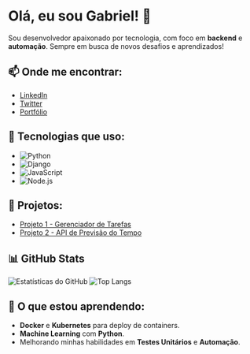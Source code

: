 # Olá, eu sou Gabriel! 👋

Sou desenvolvedor apaixonado por tecnologia, com foco em **backend** e **automação**. Sempre em busca de novos desafios e aprendizados!

## 📫 Onde me encontrar:

- [LinkedIn](https://www.linkedin.com/in/seulinkedin/)
- [Twitter](https://twitter.com/seutwitter)
- [Portfólio](https://seuportfolio.com)

## 🚀 Tecnologias que uso:

- ![Python](https://img.shields.io/badge/-Python-3776AB?style=flat&logo=python&logoColor=ffffff)
- ![Django](https://img.shields.io/badge/-Django-092E20?style=flat&logo=django&logoColor=ffffff)
- ![JavaScript](https://img.shields.io/badge/-JavaScript-F7DF1E?style=flat&logo=javascript&logoColor=000000)
- ![Node.js](https://img.shields.io/badge/-Node.js-8CC84B?style=flat&logo=node.js&logoColor=ffffff)

## 🔭 Projetos:

- [Projeto 1 - Gerenciador de Tarefas](https://github.com/seu-usuario/projeto-1)
- [Projeto 2 - API de Previsão do Tempo](https://github.com/seu-usuario/projeto-2)

## 📊 GitHub Stats

![Estatísticas do GitHub](https://github-readme-stats.vercel.app/api?username=GabrielDias01&show_icons=true&theme=radical)
![Top Langs](https://github-readme-stats.vercel.app/api/top-langs/?username=GabrielDias01&layout=compact)


## 🌱 O que estou aprendendo:

- **Docker** e **Kubernetes** para deploy de containers.
- **Machine Learning** com **Python**.
- Melhorando minhas habilidades em **Testes Unitários** e **Automação**.


